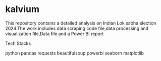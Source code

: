 # kalvium
This repository contains a detailed analysis on Indian Lok sabha election 2024.The work includes data scraping code file,data processing and visualization file,Data file and a Power BI report

Tech Stacks

python
pandas
requests
beautifulsoup
powerbi
seaborn
matplotlib
